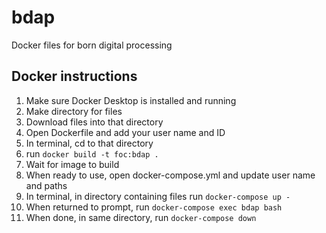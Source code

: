 # bdap
Docker files for born digital processing

## Docker instructions
1. Make sure Docker Desktop is installed and running
2. Make directory for files
3. Download files into that directory
4. Open Dockerfile and add your user name and ID
5. In terminal, cd to that directory
6. run `docker build -t foc:bdap .`
7. Wait for image to build
8. When ready to use, open docker-compose.yml and update user name and paths
9. In terminal, in directory containing files run `docker-compose up -`
10. When returned to prompt, run `docker-compose exec bdap bash`
11. When done, in same directory, run `docker-compose down`
